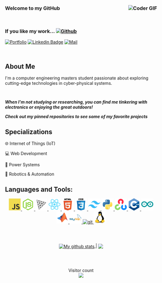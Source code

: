 ### Welcome to my GitHub <img src="https://media0.giphy.com/media/26BGIqWh2R1fi6JDa/giphy.gif?cid=ecf05e4715z5y8088qoavrjpzwey4yqrp7g933h3y8qduai2&rid=giphy.gif&ct=g" alt="Coder GIF" height="200" align="right">

<br>

### If you like my work... [![Github](https://img.shields.io/github/followers/vikvakati?label=Follow%20Me&style=social)](https://github.com/vikvakati) 

[![Portfolio](https://img.shields.io/badge/-Portfolio-03a57a?style=flat&logo=Google-Chrome&logoColor=white&link=https://vikvakati.github.io/portfolio/)](https://vikvakati.github.io/portfolio/)
[![Linkedin Badge](https://img.shields.io/badge/-LinkedIn-blue?style=flat&logo=Linkedin&logoColor=white&link=https://www.linkedin.com/in/vikranth-vakati-94912a195/)]([https://www.linkedin.com/in/vikranth-vakati-94912a195/)
[![Mail](https://img.shields.io/badge/-Email-c14438?style=flat&logo=Gmail&logoColor=white&link=mailto:vikvakati@gmail.com)](mailto:vikvakati@gmail.com)

<br>

## About Me
I'm a computer engineering masters student passionate about exploring cutting-edge technologies in cyber-physical systems.

<br> 

***When I'm not studying or researching, you can find me tinkering with electronics or enjoying the great outdoors!***

***Check out my pinned repositories to see some of my favorite projects***

## Specializations
🌐 Internet of Things (IoT)

💻 Web Development

🔋 Power Systems

🤖 Robotics & Automation

## Languages and Tools:
<p align="center"> 
<a href="https://developer.mozilla.org/en-US/docs/Web/JavaScript" target="_blank"> <img src="https://raw.githubusercontent.com/devicons/devicon/master/icons/javascript/javascript-original.svg" alt="javascript" width="40" height="40"/> </a>
<a href="https://nodejs.org" target="_blank"> <img src="https://raw.githubusercontent.com/devicons/devicon/master/icons/nodejs/nodejs-original.svg" alt="nodejs" width="40" height="40"/> </a> 
<a href="https://threejs.org" target="_blank"> <img src="https://raw.githubusercontent.com/devicons/devicon/master/icons/threejs/threejs-original.svg" alt="threejs" width="40" height="40"/> </a> 
<a href="https://reactjs.org/" target="_blank"> <img src="https://raw.githubusercontent.com/devicons/devicon/master/icons/react/react-original.svg" alt="reactjs" width="40" height="40"/> </a> 
<a href="https://www.w3.org/html/" target="_blank"> <img src="https://raw.githubusercontent.com/devicons/devicon/master/icons/html5/html5-original-wordmark.svg" alt="html5" width="40" height="40"/> </a>
<a href="https://www.w3schools.com/css/" target="_blank"> <img src="https://raw.githubusercontent.com/devicons/devicon/master/icons/css3/css3-original-wordmark.svg" alt="css3" width="40" height="40"/> </a>
<a href="https://tailwindcss.com/" target="_blank"> <img src="https://raw.githubusercontent.com/devicons/devicon/master/icons/tailwindcss/tailwindcss-plain.svg" alt="tailwindcss" width="40" height="40"/> </a>
<a href="https://www.python.org" target="_blank"> <img src="https://raw.githubusercontent.com/devicons/devicon/master/icons/python/python-original.svg" alt="python" width="40" height="40"/> </a> 
<a href="https://opencv.org/" target="_blank"> <img src="https://raw.githubusercontent.com/devicons/devicon/master/icons/opencv/opencv-original.svg" alt="opencv" width="40" height="40"/> </a> 
<a href="https://www.w3schools.com/cpp/" target="_blank"> <img src="https://raw.githubusercontent.com/devicons/devicon/master/icons/cplusplus/cplusplus-original.svg" alt="cplusplus" width="40" height="40"/> </a>
<a href="https://www.arduino.cc/" target="_blank"> <img src="https://raw.githubusercontent.com/devicons/devicon/master/icons/arduino/arduino-original.svg" alt="arduino" width="40" height="40"/> </a>
<a href="https://matlab.mathworks.com/" target="_blank"> <img src="https://raw.githubusercontent.com/devicons/devicon/master/icons/matlab/matlab-original.svg" alt="matlab" width="40" height="40"/> </a>
<a href="https://www.mysql.com/" target="_blank"> <img src="https://raw.githubusercontent.com/devicons/devicon/master/icons/mysql/mysql-original-wordmark.svg" alt="mysql" width="40" height="40"/> </a> 
<a href="https://git-scm.com/" target="_blank"> <img src="https://www.vectorlogo.zone/logos/git-scm/git-scm-icon.svg" alt="git" width="40" height="40"/> </a> 
<a href="https://www.linux.org/" target="_blank"> <img src="https://raw.githubusercontent.com/devicons/devicon/master/icons/linux/linux-original.svg" alt="linux" width="40" height="40"/> </a> 
</p>

<br>
<br>

<p align="center"> 
  <a href="https://github.com/vikvakati/github-readme-stats"><img align="center" src="https://github-readme-stats.vercel.app/api?username=vikvakati&show_icons=true&include_all_commits=true&line_height=20&title_color=7A7ADB&icon_color=2234AE&text_color=D3D3D3&bg_color=0,000000,130F40&hide_border=true" alt="My github stats" />
  </a> | <a href="https://github.com/vikvakati/github-readme-stats"><img align="center" src="https://github-readme-stats.vercel.app/api/top-langs/?username=vikvakati&layout=compact&line_height=20&title_color=7A7ADB&icon_color=2234AE&text_color=D3D3D3&bg_color=0,000000,130F40&hide_border=true" /></a> 
</p>

<br>
<br>

<p align="center"> 
  Visitor count<br>
  <img src="https://profile-counter.glitch.me/vikvakati/count.svg" />
</p>
